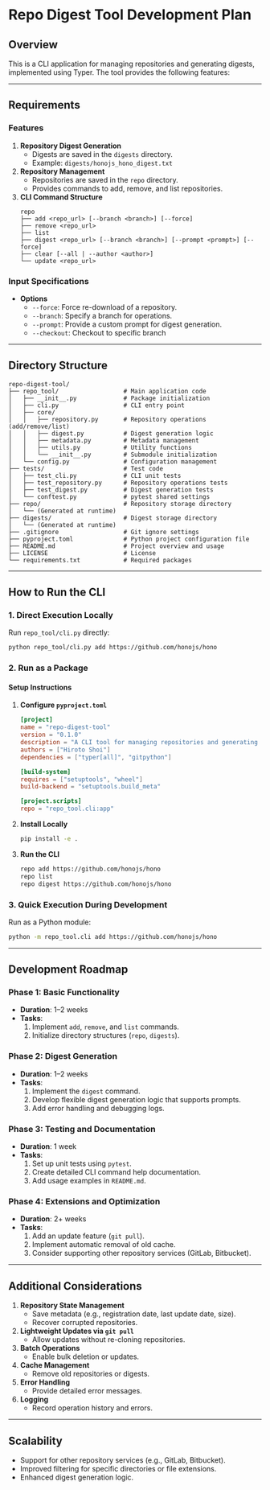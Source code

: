 # Repo Digest Tool Development Plan

## Overview

This is a CLI application for managing repositories and generating digests, implemented using Typer. The tool provides the following features:

---

## Requirements

### Features

1. **Repository Digest Generation**
   - Digests are saved in the `digests` directory.
   - Example: `digests/honojs_hono_digest.txt`
2. **Repository Management**
   - Repositories are saved in the `repo` directory.
   - Provides commands to add, remove, and list repositories.
3. **CLI Command Structure**
   ```
   repo
   ├── add <repo_url> [--branch <branch>] [--force]
   ├── remove <repo_url>
   ├── list
   ├── digest <repo_url> [--branch <branch>] [--prompt <prompt>] [--force]
   ├── clear [--all | --author <author>]
   └── update <repo_url>
   ```

### Input Specifications

- **Options**
  - `--force`: Force re-download of a repository.
  - `--branch`: Specify a branch for operations.
  - `--prompt`: Provide a custom prompt for digest generation.
  - `--checkout`: Checkout to specific branch

---

## Directory Structure

```
repo-digest-tool/
├── repo_tool/                  # Main application code
│   ├── __init__.py             # Package initialization
│   ├── cli.py                  # CLI entry point
│   ├── core/
│   │   ├── repository.py       # Repository operations (add/remove/list)
│   │   ├── digest.py           # Digest generation logic
│   │   ├── metadata.py         # Metadata management
│   │   ├── utils.py            # Utility functions
│   │   └── __init__.py         # Submodule initialization
│   └── config.py               # Configuration management
├── tests/                      # Test code
│   ├── test_cli.py             # CLI unit tests
│   ├── test_repository.py      # Repository operations tests
│   ├── test_digest.py          # Digest generation tests
│   └── conftest.py             # pytest shared settings
├── repo/                       # Repository storage directory
│   └── (Generated at runtime)
├── digests/                    # Digest storage directory
│   └── (Generated at runtime)
├── .gitignore                  # Git ignore settings
├── pyproject.toml              # Python project configuration file
├── README.md                   # Project overview and usage
├── LICENSE                     # License
└── requirements.txt            # Required packages
```

---

## How to Run the CLI

### 1. Direct Execution Locally

Run `repo_tool/cli.py` directly:

```bash
python repo_tool/cli.py add https://github.com/honojs/hono
```

### 2. Run as a Package

#### Setup Instructions

1. **Configure `pyproject.toml`**

   ```toml
   [project]
   name = "repo-digest-tool"
   version = "0.1.0"
   description = "A CLI tool for managing repositories and generating digests."
   authors = ["Hiroto Shoi"]
   dependencies = ["typer[all]", "gitpython"]

   [build-system]
   requires = ["setuptools", "wheel"]
   build-backend = "setuptools.build_meta"

   [project.scripts]
   repo = "repo_tool.cli:app"
   ```

2. **Install Locally**

   ```bash
   pip install -e .
   ```

3. **Run the CLI**
   ```bash
   repo add https://github.com/honojs/hono
   repo list
   repo digest https://github.com/honojs/hono
   ```

### 3. Quick Execution During Development

Run as a Python module:

```bash
python -m repo_tool.cli add https://github.com/honojs/hono
```

---

## Development Roadmap

### **Phase 1: Basic Functionality**

- **Duration**: 1–2 weeks
- **Tasks**:
  1. Implement `add`, `remove`, and `list` commands.
  2. Initialize directory structures (`repo`, `digests`).

### **Phase 2: Digest Generation**

- **Duration**: 1–2 weeks
- **Tasks**:
  1. Implement the `digest` command.
  2. Develop flexible digest generation logic that supports prompts.
  3. Add error handling and debugging logs.

### **Phase 3: Testing and Documentation**

- **Duration**: 1 week
- **Tasks**:
  1. Set up unit tests using `pytest`.
  2. Create detailed CLI command help documentation.
  3. Add usage examples in `README.md`.

### **Phase 4: Extensions and Optimization**

- **Duration**: 2+ weeks
- **Tasks**:
  1. Add an update feature (`git pull`).
  2. Implement automatic removal of old cache.
  3. Consider supporting other repository services (GitLab, Bitbucket).

---

## Additional Considerations

1. **Repository State Management**
   - Save metadata (e.g., registration date, last update date, size).
   - Recover corrupted repositories.
2. **Lightweight Updates via `git pull`**
   - Allow updates without re-cloning repositories.
3. **Batch Operations**
   - Enable bulk deletion or updates.
4. **Cache Management**
   - Remove old repositories or digests.
5. **Error Handling**
   - Provide detailed error messages.
6. **Logging**
   - Record operation history and errors.

---

## Scalability

- Support for other repository services (e.g., GitLab, Bitbucket).
- Improved filtering for specific directories or file extensions.
- Enhanced digest generation logic.
